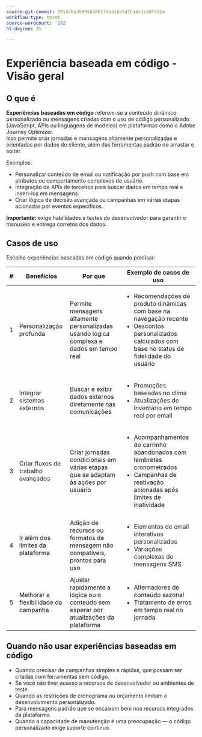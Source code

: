 ```yaml
---
source-git-commit: 201470e35095b38617d1a1bb5d7b16c1e60f431e
workflow-type: tm+mt
source-wordcount: '282'
ht-degree: 3%

---
```

# Experiência baseada em código - Visão geral

## O que é

**Experiências baseadas em código** referem-se a conteúdo dinâmico personalizado ou mensagens criadas com o uso de código personalizado (JavaScript, APIs ou linguagens de modelos) em plataformas como o Adobe Journey Optimizer.\
Isso permite criar jornadas e mensagens altamente personalizadas e orientadas por dados do cliente, além das ferramentas padrão de arrastar e soltar.

Exemplos:

* Personalizar conteúdo de email ou notificação por push com base em atributos ou comportamento complexos do usuário.
* Integração de APIs de terceiros para buscar dados em tempo real e inseri-los em mensagens.
* Criar lógica de decisão avançada ou campanhas em várias etapas acionadas por eventos específicos.

**Importante:** exige habilidades e testes do desenvolvedor para garantir o manuseio e entrega corretos dos dados.

## Casos de uso

Escolha experiências baseadas em código quando precisar:

| # | Benefícios | Por que | Exemplo de casos de uso |
|---|---------|-----|-------------------|
| 1 | Personalização profunda | Permite mensagens altamente personalizadas usando lógica complexa e dados em tempo real | <ul><li>Recomendações de produto dinâmicas com base na navegação recente</li><li>Descontos personalizados calculados com base no status de fidelidade do usuário</li></ul> |
| 2 | Integrar sistemas externos | Buscar e exibir dados externos diretamente nas comunicações | <ul><li>Promoções baseadas no clima</li><li>Atualizações de inventário em tempo real por email</li></ul> |
| 3 | Criar fluxos de trabalho avançados | Criar jornadas condicionais em várias etapas que se adaptam às ações por usuário | <ul><li>Acompanhamentos do carrinho abandonados com lembretes cronometrados</li><li>Campanhas de reativação acionadas após limites de inatividade</li></ul> |
| 4 | Ir além dos limites da plataforma | Adição de recursos ou formatos de mensagem não compatíveis, prontos para uso | <ul><li>Elementos de email interativos personalizados</li><li>Variações complexas de mensagens SMS</li></ul> |
| 5 | Melhorar a flexibilidade da campanha | Ajustar rapidamente a lógica ou o conteúdo sem esperar por atualizações da plataforma | <ul><li>Alternadores de conteúdo sazonal</li><li>Tratamento de erros em tempo real no jornada</li></ul> |

## Quando não usar experiências baseadas em código

* Quando precisar de campanhas simples e rápidas, que possam ser criadas com ferramentas sem código.
* Se você não tiver acesso a recursos de desenvolvedor ou ambientes de teste.
* Quando as restrições de cronograma ou orçamento limitam o desenvolvimento personalizado.
* Para mensagens padrão que se encaixam bem nos recursos integrados da plataforma.
* Quando a capacidade de manutenção é uma preocupação — o código personalizado exige suporte contínuo.
